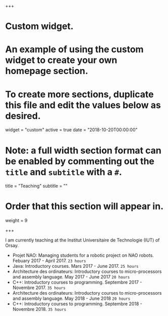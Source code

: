 +++
# Custom widget.
# An example of using the custom widget to create your own homepage section.
# To create more sections, duplicate this file and edit the values below as desired.
widget = "custom"
active = true
date = "2018-10-20T00:00:00"

# Note: a full width section format can be enabled by commenting out the `title` and `subtitle` with a `#`.
title = "Teaching"
subtitle = ""

# Order that this section will appear in.
weight = 9

+++

I am currently teaching at the Institut Universitaire de Technologie (IUT) of Orsay.

* Projet NAO: Managing students for a robotic project on NAO robots. Febuary 2017 - April 2017. `23 hours`
* Java: Introductory courses. Mars 2017 - June 2017. `25 hours`
* Architecture des ordinateurs: Introductory courses to micro-processors and assembly language. May 2017 - June 2017 `20 hours`
* C++: Introductory courses to programming. Septembre 2017 - Novembre 2017. `35 hours`
* Architecture des ordinateurs: Introductory courses to micro-processors and assembly language. May 2018 - June 2018 `20 hours`
* C++: Introductory courses to programming. Septembre 2018 - Novembre 2018. `35 hours`
